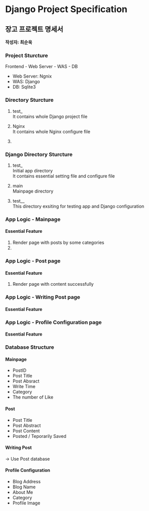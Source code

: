 # Django Project Specification

## 장고 프로젝트 명세서
**작성자: 최순욱**

### Project Sturcture
Frontend - Web Server - WAS - DB

- Web Server: Ngnix
- WAS: Django
- DB: Sqlite3

### Directory Sturcture
1. test_  
It contains whole Django project file

2. Nginx  
It contains whole Nginx configure file

3. 

### Django Directory Sturcture
1. test_    
Initial app directory  
It contains essential setting file and configure file

2. main    
Mainpage directory

3. test__  
This directory exsiting for testing app and Django configuration

### App Logic - Mainpage
#### Essential Feature
1. Render page with posts by some categories
2. 

### App Logic - Post page
#### Essential Feature
1. Render page with content successfully


### App Logic - Writing Post page
#### Essential Feature


### App Logic - Profile Configuration page
#### Essential Feature

### Database Structure
#### Mainpage
- PostID
- Post Title
- Post Absract
- Write Time
- Category
- The number of Like

#### Post
- Post Title
- Post Abstract
- Post Content
- Posted / Teporarily Saved

#### Writing Post
$\rightarrow$ Use Post database

#### Profile Configuration
- Blog Address
- Blog Name
- About Me
- Category
- Profile Image
